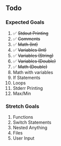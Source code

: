 ## Todo

### Expected Goals

1. :white_check_mark: ~~Stdout Printing~~
2. :white_check_mark: ~~Comments~~
3. :white_check_mark: ~~Math (Int)~~
4. :white_check_mark: ~~Variables (Int)~~
5. :white_check_mark: ~~Variables (String)~~
6. :white_check_mark: ~~Variables (Double)~~
7. :white_check_mark: ~~Math (Double)~~
8. Math with variables
9. If Statements
10. Loops
11. Stderr Printing
12. Max/Min

### Stretch Goals

1. Functions
2. Switch Statements
3. Nested Anything
4. Files
5. User Input